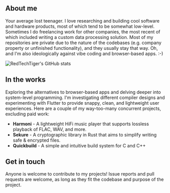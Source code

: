 ## About me
Your average lost teenager. I love researching and building cool software and hardware products, most of which tend to be somewhat low-level. Sometimes I do freelancing work for other companies, the most recent of which included writing a custom data processing solution. Most of my repositories are private due to the nature of the codebases (e.g. company property or unfinished functionality), and they usually stay that way. Oh, and I'm also ideologically against vibe coding and browser-based apps. :-)

![RedTechTiger's GitHub stats](http://github-readme-stats-nine-sigma-84.vercel.app/api?username=nordtechtiger&show_icons=true&theme=nord)

## In the works
Exploring the alternatives to browser-based apps and delving deeper into system-level programming. I'm investigating different compiler designs and experimenting with Flutter to provide snappy, clean, and lightweight user experiences. Here are a couple of my way-too-many concurrent projects, excluding paid work:
- **Harmoni** - A lightweight HiFi music player that supports lossless playback of FLAC, WAV, and more.
- **Sekure** - A cryptographic library in Rust that aims to simplify writing safe & encrypted files.
- **Quickbuild** - A simple and intuitive build system for C and C++

## Get in touch
Anyone is welcome to contribute to my projects! Issue reports and pull requests are welcome, as long as they fit the codebase and purpose of the project.
